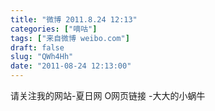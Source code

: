```yaml
---
title: "微博 2011.8.24 12:13"
categories: ["嘀咕"]
tags: ["来自微博 weibo.com"]
draft: false
slug: "QWh4Hh"
date: "2011-08-24 12:13:00"
---
```


<p>请关注我的网站-夏日网 O网页链接 -大大的小蜗牛 ​​​​</p>
